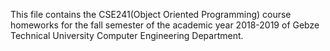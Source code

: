 This file contains the CSE241(Object Oriented Programming) course homeworks for the fall semester of the academic year 2018-2019 of Gebze Technical University Computer Engineering Department.
